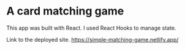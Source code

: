 # A card matching game

This app was built with React. I used React Hooks to manage state.

Link to the deployed site. https://simple-matching-game.netlify.app/
